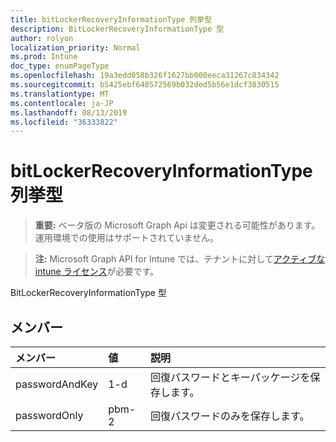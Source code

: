 ```yaml
---
title: bitLockerRecoveryInformationType 列挙型
description: BitLockerRecoveryInformationType 型
author: rolyon
localization_priority: Normal
ms.prod: Intune
doc_type: enumPageType
ms.openlocfilehash: 19a3edd058b326f1627bb000eeca31267c834342
ms.sourcegitcommit: b5425ebf648572569b032ded5b56e1dcf3830515
ms.translationtype: MT
ms.contentlocale: ja-JP
ms.lasthandoff: 08/13/2019
ms.locfileid: "36333822"
---
```

# <a name="bitlockerrecoveryinformationtype-enum-type"></a>bitLockerRecoveryInformationType 列挙型

> **重要:** ベータ版の Microsoft Graph Api は変更される可能性があります。運用環境での使用はサポートされていません。

> **注:** Microsoft Graph API for Intune では、テナントに対して[アクティブな intune ライセンス](https://go.microsoft.com/fwlink/?linkid=839381)が必要です。

BitLockerRecoveryInformationType 型

## <a name="members"></a>メンバー
|メンバー|値|説明|
|:---|:---|:---|
|passwordAndKey|1-d|回復パスワードとキーパッケージを保存します。|
|passwordOnly|pbm-2|回復パスワードのみを保存します。|



